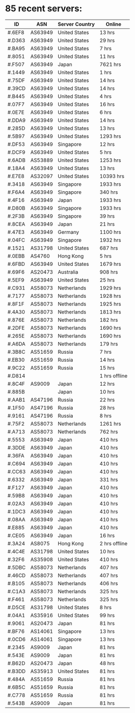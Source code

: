 # 85 recent servers:

| ID | ASN | Server Country | Online |
| ------ | ------ | ------ | ------ |
| #.6EF8 | AS63949 | United States | 13 hrs |
| #.D363 | AS63949 | United States | 29 hrs |
| #.BA95 | AS63949 | United States | 7 hrs |
| #.8051 | AS63949 | United States | 11 hrs |
| #.F507 | AS63949 | Japan | 7621 hrs |
| #.1449 | AS63949 | United States | 1 hrs |
| #.75DF | AS63949 | United States | 14 hrs |
| #.39CD | AS63949 | United States | 14 hrs |
| #.B445 | AS63949 | United States | 4 hrs |
| #.07F7 | AS63949 | United States | 16 hrs |
| #.0E7E | AS63949 | United States | 6 hrs |
| #.DDA9 | AS63949 | United States | 14 hrs |
| #.285D | AS63949 | United States | 13 hrs |
| #.5B97 | AS63949 | United States | 1293 hrs |
| #.DF53 | AS63949 | Singapore | 12 hrs |
| #.DCF9 | AS63949 | United States | 5 hrs |
| #.6ADB | AS53889 | United States | 1253 hrs |
| #.18A4 | AS63949 | United States | 13 hrs |
| #.E7E8 | AS32097 | United States | 10393 hrs |
| #.3418 | AS63949 | Singapore | 1933 hrs |
| #.F6A4 | AS63949 | Singapore | 340 hrs |
| #.4F16 | AS63949 | Japan | 1933 hrs |
| #.D80B | AS63949 | Singapore | 1933 hrs |
| #.2F3B | AS63949 | Singapore | 39 hrs |
| #.8CEA | AS63949 | Japan | 21 hrs |
| #.47E3 | AS63949 | Germany | 1100 hrs |
| #.04FC | AS63949 | Singapore | 1932 hrs |
| #.1521 | AS31798 | United States | 687 hrs |
| #.0EBB | AS4760 | Hong Kong | 5 hrs |
| #.6FBD | AS63949 | United States | 1679 hrs |
| #.69F6 | AS20473 | Australia | 908 hrs |
| #.5EF9 | AS63949 | United States | 25 hrs |
| #.C931 | AS58073 | Netherlands | 1929 hrs |
| #.7177 | AS58073 | Netherlands | 1928 hrs |
| #.8F1F | AS58073 | Netherlands | 1925 hrs |
| #.4A30 | AS58073 | Netherlands | 1813 hrs |
| #.876E | AS58073 | Netherlands | 182 hrs |
| #.2DFE | AS58073 | Netherlands | 1690 hrs |
| #.265E | AS58073 | Netherlands | 1690 hrs |
| #.A6DA | AS58073 | Netherlands | 179 hrs |
| #.3B8C | AS51659 | Russia | 7 hrs |
| #.EB30 | AS51659 | Russia | 14 hrs |
| #.9C22 | AS51659 | Russia | 15 hrs |
| #.D814 |  |  | 1 hrs offline |
| #.8C4F | AS9009 | Japan | 12 hrs |
| #.885B |  | Japan | 10 hrs |
| #.AAB1 | AS47196 | Russia | 22 hrs |
| #.1F50 | AS47196 | Russia | 28 hrs |
| #.9161 | AS47196 | Russia | 8 hrs |
| #.75F2 | AS58073 | Netherlands | 1261 hrs |
| #.A713 | AS58073 | Netherlands | 762 hrs |
| #.5553 | AS63949 | Japan | 410 hrs |
| #.3DDE | AS63949 | Japan | 410 hrs |
| #.36FA | AS63949 | Japan | 410 hrs |
| #.C694 | AS63949 | Japan | 410 hrs |
| #.CC63 | AS63949 | Japan | 410 hrs |
| #.6332 | AS63949 | Japan | 331 hrs |
| #.F127 | AS63949 | Japan | 410 hrs |
| #.59B8 | AS63949 | Japan | 410 hrs |
| #.02A3 | AS63949 | Japan | 410 hrs |
| #.1DC3 | AS63949 | Japan | 410 hrs |
| #.08AA | AS63949 | Japan | 410 hrs |
| #.E885 | AS63949 | Japan | 410 hrs |
| #.CE05 | AS63949 | Japan | 16 hrs |
| #.3A24 | AS8075 | Hong Kong | 2 hrs offline |
| #.4C4E | AS31798 | United States | 10 hrs |
| #.32F6 | AS35908 | United States | 410 hrs |
| #.5DBC | AS58073 | Netherlands | 407 hrs |
| #.46CD | AS58073 | Netherlands | 407 hrs |
| #.B105 | AS58073 | Netherlands | 406 hrs |
| #.C1A3 | AS58073 | Netherlands | 325 hrs |
| #.F461 | AS58073 | Netherlands | 325 hrs |
| #.D5CE | AS31798 | United States | 8 hrs |
| #.04A1 | AS35916 | United States | 99 hrs |
| #.9061 | AS20473 | Japan | 81 hrs |
| #.BF76 | AS14061 | Singapore | 13 hrs |
| #.0CD6 | AS14061 | Singapore | 13 hrs |
| #.2345 | AS9009 | Japan | 81 hrs |
| #.543E | AS9009 | Japan | 81 hrs |
| #.B62D | AS20473 | Japan | 48 hrs |
| #.B3DD | AS35913 | United States | 81 hrs |
| #.484A | AS51659 | Russia | 81 hrs |
| #.6B5C | AS51659 | Russia | 81 hrs |
| #.C778 | AS51659 | Russia | 81 hrs |
| #.543B | AS9009 | Japan | 81 hrs |

